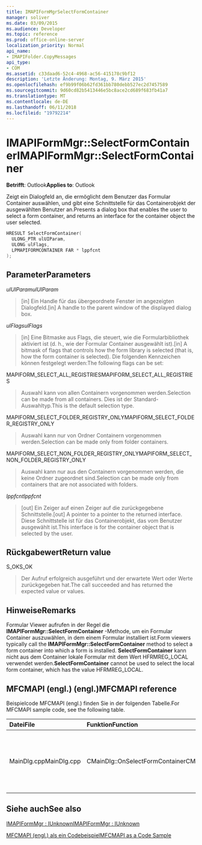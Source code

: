 ```yaml
---
title: IMAPIFormMgrSelectFormContainer
manager: soliver
ms.date: 03/09/2015
ms.audience: Developer
ms.topic: reference
ms.prod: office-online-server
localization_priority: Normal
api_name:
- IMAPIFolder.CopyMessages
api_type:
- COM
ms.assetid: c33daad6-52c4-4968-ac56-415178c9bf12
description: 'Letzte Änderung: Montag, 9. März 2015'
ms.openlocfilehash: ef9b99f06b62fd361bb780debb527ec2d7457589
ms.sourcegitcommit: 9d60cd82b5413446e5bc8ace2cd689f683fb41a7
ms.translationtype: MT
ms.contentlocale: de-DE
ms.lasthandoff: 06/11/2018
ms.locfileid: "19792214"
---
```

# <a name="imapiformmgrselectformcontainer"></a><span data-ttu-id="30f03-103">IMAPIFormMgr::SelectFormContainer</span><span class="sxs-lookup"><span data-stu-id="30f03-103">IMAPIFormMgr::SelectFormContainer</span></span>

  
  
<span data-ttu-id="30f03-104">**Betrifft**: Outlook</span><span class="sxs-lookup"><span data-stu-id="30f03-104">**Applies to**: Outlook</span></span> 
  
<span data-ttu-id="30f03-105">Zeigt ein Dialogfeld an, die ermöglicht dem Benutzer das Formular Container auswählen, und gibt eine Schnittstelle für das Containerobjekt der ausgewählten Benutzer an.</span><span class="sxs-lookup"><span data-stu-id="30f03-105">Presents a dialog box that enables the user to select a form container, and returns an interface for the container object the user selected.</span></span>
  
```cpp
HRESULT SelectFormContainer(
  ULONG_PTR ulUIParam,
  ULONG ulFlags,
  LPMAPIFORMCONTAINER FAR * lppfcnt
);
```

## <a name="parameters"></a><span data-ttu-id="30f03-106">Parameter</span><span class="sxs-lookup"><span data-stu-id="30f03-106">Parameters</span></span>

 <span data-ttu-id="30f03-107">_ulUIParam_</span><span class="sxs-lookup"><span data-stu-id="30f03-107">_ulUIParam_</span></span>
  
> <span data-ttu-id="30f03-108">[in] Ein Handle für das übergeordnete Fenster im angezeigten Dialogfeld.</span><span class="sxs-lookup"><span data-stu-id="30f03-108">[in] A handle to the parent window of the displayed dialog box.</span></span> 
    
 <span data-ttu-id="30f03-109">_ulFlags_</span><span class="sxs-lookup"><span data-stu-id="30f03-109">_ulFlags_</span></span>
  
> <span data-ttu-id="30f03-110">[in] Eine Bitmaske aus Flags, die steuert, wie die Formularbibliothek aktiviert ist (d. h., wie der Formular Container ausgewählt ist).</span><span class="sxs-lookup"><span data-stu-id="30f03-110">[in] A bitmask of flags that controls how the form library is selected (that is, how the form container is selected).</span></span> <span data-ttu-id="30f03-111">Die folgenden Kennzeichen können festgelegt werden:</span><span class="sxs-lookup"><span data-stu-id="30f03-111">The following flags can be set:</span></span>
    
<span data-ttu-id="30f03-112">MAPIFORM_SELECT_ALL_REGISTRIES</span><span class="sxs-lookup"><span data-stu-id="30f03-112">MAPIFORM_SELECT_ALL_REGISTRIES</span></span> 
  
> <span data-ttu-id="30f03-113">Auswahl kann von allen Containern vorgenommen werden.</span><span class="sxs-lookup"><span data-stu-id="30f03-113">Selection can be made from all containers.</span></span> <span data-ttu-id="30f03-114">Dies ist der Standard-Auswahltyp.</span><span class="sxs-lookup"><span data-stu-id="30f03-114">This is the default selection type.</span></span> 
    
<span data-ttu-id="30f03-115">MAPIFORM_SELECT_FOLDER_REGISTRY_ONLY</span><span class="sxs-lookup"><span data-stu-id="30f03-115">MAPIFORM_SELECT_FOLDER_REGISTRY_ONLY</span></span> 
  
> <span data-ttu-id="30f03-116">Auswahl kann nur von Ordner Containern vorgenommen werden.</span><span class="sxs-lookup"><span data-stu-id="30f03-116">Selection can be made only from folder containers.</span></span>
    
<span data-ttu-id="30f03-117">MAPIFORM_SELECT_NON_FOLDER_REGISTRY_ONLY</span><span class="sxs-lookup"><span data-stu-id="30f03-117">MAPIFORM_SELECT_NON_FOLDER_REGISTRY_ONLY</span></span> 
  
> <span data-ttu-id="30f03-118">Auswahl kann nur aus den Containern vorgenommen werden, die keine Ordner zugeordnet sind.</span><span class="sxs-lookup"><span data-stu-id="30f03-118">Selection can be made only from containers that are not associated with folders.</span></span>
    
 <span data-ttu-id="30f03-119">_lppfcnt_</span><span class="sxs-lookup"><span data-stu-id="30f03-119">_lppfcnt_</span></span>
  
> <span data-ttu-id="30f03-120">[out] Ein Zeiger auf einen Zeiger auf die zurückgegebene Schnittstelle.</span><span class="sxs-lookup"><span data-stu-id="30f03-120">[out] A pointer to a pointer to the returned interface.</span></span> <span data-ttu-id="30f03-121">Diese Schnittstelle ist für das Containerobjekt, das vom Benutzer ausgewählt ist.</span><span class="sxs-lookup"><span data-stu-id="30f03-121">This interface is for the container object that is selected by the user.</span></span>
    
## <a name="return-value"></a><span data-ttu-id="30f03-122">Rückgabewert</span><span class="sxs-lookup"><span data-stu-id="30f03-122">Return value</span></span>

<span data-ttu-id="30f03-123">S_OK</span><span class="sxs-lookup"><span data-stu-id="30f03-123">S_OK</span></span> 
  
> <span data-ttu-id="30f03-124">Der Aufruf erfolgreich ausgeführt und der erwartete Wert oder Werte zurückgegeben hat.</span><span class="sxs-lookup"><span data-stu-id="30f03-124">The call succeeded and has returned the expected value or values.</span></span>
    
## <a name="remarks"></a><span data-ttu-id="30f03-125">Hinweise</span><span class="sxs-lookup"><span data-stu-id="30f03-125">Remarks</span></span>

<span data-ttu-id="30f03-126">Formular Viewer aufrufen in der Regel die **IMAPIFormMgr::SelectFormContainer** -Methode, um ein Formular Container auszuwählen, in dem einem Formular installiert ist.</span><span class="sxs-lookup"><span data-stu-id="30f03-126">Form viewers typically call the **IMAPIFormMgr::SelectFormContainer** method to select a form container into which a form is installed.</span></span> <span data-ttu-id="30f03-127">**SelectFormContainer** kann nicht aus dem Container lokale Formular mit dem Wert HFRMREG_LOCAL verwendet werden.</span><span class="sxs-lookup"><span data-stu-id="30f03-127">**SelectFormContainer** cannot be used to select the local form container, which has the value HFRMREG_LOCAL.</span></span> 
  
## <a name="mfcmapi-reference"></a><span data-ttu-id="30f03-128">MFCMAPI (engl.) (engl.)</span><span class="sxs-lookup"><span data-stu-id="30f03-128">MFCMAPI reference</span></span>

<span data-ttu-id="30f03-129">Beispielcode MFCMAPI (engl.) finden Sie in der folgenden Tabelle.</span><span class="sxs-lookup"><span data-stu-id="30f03-129">For MFCMAPI sample code, see the following table.</span></span>
  
|<span data-ttu-id="30f03-130">**Datei**</span><span class="sxs-lookup"><span data-stu-id="30f03-130">**File**</span></span>|<span data-ttu-id="30f03-131">**Funktion**</span><span class="sxs-lookup"><span data-stu-id="30f03-131">**Function**</span></span>|<span data-ttu-id="30f03-132">**Comment**</span><span class="sxs-lookup"><span data-stu-id="30f03-132">**Comment**</span></span>|
|:-----|:-----|:-----|
|<span data-ttu-id="30f03-133">MainDlg.cpp</span><span class="sxs-lookup"><span data-stu-id="30f03-133">MainDlg.cpp</span></span>  <br/> |<span data-ttu-id="30f03-134">CMainDlg::OnSelectFormContainer</span><span class="sxs-lookup"><span data-stu-id="30f03-134">CMainDlg::OnSelectFormContainer</span></span>  <br/> |<span data-ttu-id="30f03-135">MFCMAPI (engl.) verwendet die **IMAPIFormMgr::SelectFormContainer** -Methode, um ein Formular Container wählen Sie vor dem Rendern seinen Inhalt.</span><span class="sxs-lookup"><span data-stu-id="30f03-135">MFCMAPI uses the **IMAPIFormMgr::SelectFormContainer** method to select a form container before rendering its contents.</span></span>  <br/> |
   
## <a name="see-also"></a><span data-ttu-id="30f03-136">Siehe auch</span><span class="sxs-lookup"><span data-stu-id="30f03-136">See also</span></span>



[<span data-ttu-id="30f03-137">IMAPIFormMgr : IUnknown</span><span class="sxs-lookup"><span data-stu-id="30f03-137">IMAPIFormMgr : IUnknown</span></span>](imapiformmgriunknown.md)


[<span data-ttu-id="30f03-138">MFCMAPI (engl.) als ein Codebeispiel</span><span class="sxs-lookup"><span data-stu-id="30f03-138">MFCMAPI as a Code Sample</span></span>](mfcmapi-as-a-code-sample.md)

